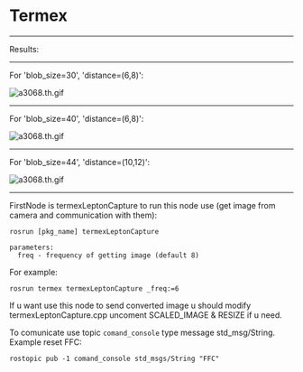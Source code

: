 # Termex
---
Results:

***
For 'blob_size=30', 'distance=(6,8)':  

![a3068.th.gif](gifs/a3068.gif)

***
For 'blob_size=40', 'distance=(6,8)':  

![a3068.th.gif](gifs/a4068.gif)

***
For 'blob_size=44', 'distance=(10,12)':  

![a3068.th.gif](gifs/a441012.gif)

---
FirstNode is termexLeptonCapture to run this node use (get image from camera and communication with them):
```
rosrun [pkg_name] termexLeptonCapture 

parameters:
  freq - frequency of getting image (default 8)
```
For example:
```
rosrun termex termexLeptonCapture _freq:=6
```

If u want use this node to send converted image u should modify termexLeptonCapture.cpp uncoment SCALED_IMAGE & RESIZE if u need.

To comunicate use topic `comand_console` type message std_msg/String. 
Example reset FFC: 
```
rostopic pub -1 comand_console std_msgs/String "FFC"
```

